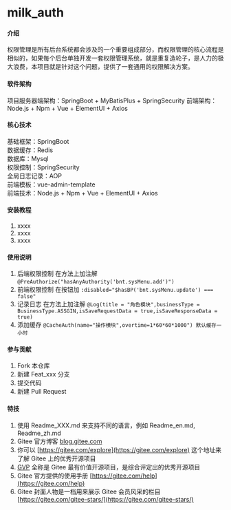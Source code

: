 # milk_auth

#### 介绍
权限管理是所有后台系统都会涉及的一个重要组成部分，而权限管理的核心流程是相似的，如果每个后台单独开发一套权限管理系统，就是重复造轮子，是人力的极大浪费，本项目就是针对这个问题，提供了一套通用的权限解决方案。

#### 软件架构
项目服务器端架构：SpringBoot + MyBatisPlus + SpringSecurity
前端架构：Node.js + Npm + Vue + ElementUI + Axios

#### 核心技术
 基础框架：SpringBoot                              
 数据缓存：Redis                                   
 数据库：Mysql                                    
 权限控制：SpringSecurity                          
 全局日志记录：AOP                                   
 前端模板：vue-admin-template                      
 前端技术：Node.js + Npm + Vue + ElementUI + Axios 


#### 安装教程

1.  xxxx
2.  xxxx
3.  xxxx

#### 使用说明

1.  后端权限控制  在方法上加注解
``
@PreAuthorize("hasAnyAuthority('bnt.sysMenu.add')")
``
2.  前端权限控制  在按钮加
``:disabled="$hasBP('bnt.sysMenu.update') === false"``
3.  记录日志 在方法上加注解
`` @Log(title = "角色模块",businessType = BusinessType.ASSGIN,isSaveRequestData = true,isSaveResponseData = true)
``
4. 添加缓存
``@CacheAuth(name="操作模块",overtime=1*60*60*1000")
默认缓存一小时``


#### 参与贡献

1.  Fork 本仓库
2.  新建 Feat_xxx 分支
3.  提交代码
4.  新建 Pull Request


#### 特技

1.  使用 Readme\_XXX.md 来支持不同的语言，例如 Readme\_en.md, Readme\_zh.md
2.  Gitee 官方博客 [blog.gitee.com](https://blog.gitee.com)
3.  你可以 [https://gitee.com/explore](https://gitee.com/explore) 这个地址来了解 Gitee 上的优秀开源项目
4.  [GVP](https://gitee.com/gvp) 全称是 Gitee 最有价值开源项目，是综合评定出的优秀开源项目
5.  Gitee 官方提供的使用手册 [https://gitee.com/help](https://gitee.com/help)
6.  Gitee 封面人物是一档用来展示 Gitee 会员风采的栏目 [https://gitee.com/gitee-stars/](https://gitee.com/gitee-stars/)
